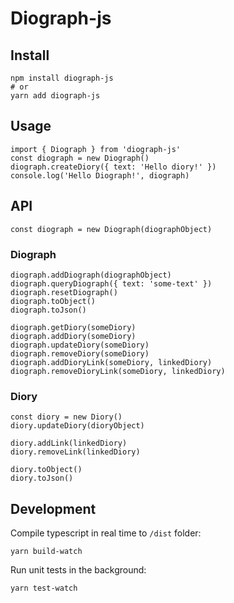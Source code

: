 # Diograph-js

## Install

```
npm install diograph-js
# or
yarn add diograph-js
```

## Usage

```
import { Diograph } from 'diograph-js'
const diograph = new Diograph()
diograph.createDiory({ text: 'Hello diory!' })
console.log('Hello Diograph!', diograph)
```

## API

```
const diograph = new Diograph(diographObject)
```

### Diograph

```
diograph.addDiograph(diographObject)
diograph.queryDiograph({ text: 'some-text' })
diograph.resetDiograph()
diograph.toObject()
diograph.toJson()

diograph.getDiory(someDiory)
diograph.addDiory(someDiory)
diograph.updateDiory(someDiory)
diograph.removeDiory(someDiory)
diograph.addDioryLink(someDiory, linkedDiory)
diograph.removeDioryLink(someDiory, linkedDiory)
```

### Diory

```
const diory = new Diory()
diory.updateDiory(dioryObject)

diory.addLink(linkedDiory)
diory.removeLink(linkedDiory)

diory.toObject()
diory.toJson()
```

## Development

Compile typescript in real time to `/dist` folder:

```
yarn build-watch
```

Run unit tests in the background:

```
yarn test-watch
```
